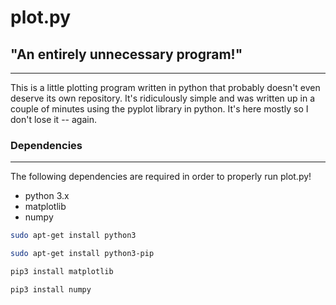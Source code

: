 # plot.py
## "An entirely unnecessary program!"
------------
This is a little plotting program written in python that probably doesn't even deserve its own repository. It's ridiculously simple and was written up in a couple of minutes using the pyplot library in python. It's here mostly so I don't lose it -- again.

### Dependencies
------------
The following dependencies are required in order to
properly run plot.py!

- python 3.x
- matplotlib
- numpy

```bash
sudo apt-get install python3
```
```bash
sudo apt-get install python3-pip
```
```bash
pip3 install matplotlib
```

```bash
pip3 install numpy
```
